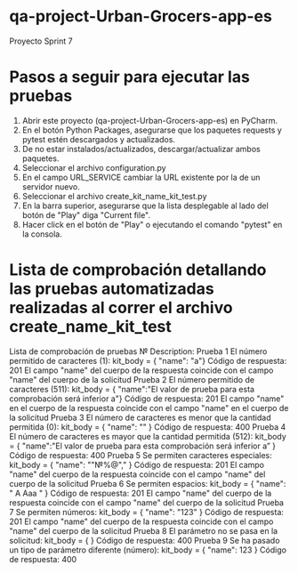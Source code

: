 # qa-project-Urban-Grocers-app-es
Proyecto Sprint 7

# Pasos a seguir para ejecutar las pruebas
1. Abrir este proyecto (qa-project-Urban-Grocers-app-es) en PyCharm.
2. En el botón Python Packages, asegurarse que los paquetes requests y pytest estén descargados y actualizados.
3. De no estar instalados/actualizados, descargar/actualizar ambos paquetes.
4. Seleccionar el archivo configuration.py
5. En el campo URL_SERVICE cambiar la URL existente por la de un servidor nuevo.
6. Seleccionar el archivo create_kit_name_kit_test.py
7. En la barra superior, asegurarse que la lista desplegable al lado del botón de "Play" diga "Current file".
8. Hacer click en el botón de "Play" o ejecutando el comando "pytest" en la consola.

# Lista de comprobación detallando las pruebas automatizadas realizadas al correr el archivo create_name_kit_test

Lista de comprobación de pruebas
№	Description:
Prueba 1	El número permitido de caracteres (1): kit_body = { "name": "a"}	Código de respuesta: 201 El campo "name" del cuerpo de la respuesta coincide con el campo "name" del cuerpo de la solicitud
Prueba 2	El número permitido de caracteres (511): kit_body = { "name":"El valor de prueba para esta comprobación será inferior a"}	Código de respuesta: 201 El campo "name" en el cuerpo de la respuesta coincide con el campo "name" en el cuerpo de la solicitud
Prueba 3	El número de caracteres es menor que la cantidad permitida (0): kit_body = { "name": "" }	Código de respuesta: 400
Prueba 4	El número de caracteres es mayor que la cantidad permitida (512): kit_body = { "name":"El valor de prueba para esta comprobación será inferior a” }	Código de respuesta: 400
Prueba 5	Se permiten caracteres especiales: kit_body = { "name": ""№%@"," }	Código de respuesta: 201 El campo "name" del cuerpo de la respuesta coincide con el campo "name" del cuerpo de la solicitud
Prueba 6	Se permiten espacios: kit_body = { "name": " A Aaa " }	Código de respuesta: 201 El campo "name" del cuerpo de la respuesta coincide con el campo "name" del cuerpo de la solicitud
Prueba 7	Se permiten números: kit_body = { "name": "123" }	Código de respuesta: 201 El campo "name" del cuerpo de la respuesta coincide con el campo "name" del cuerpo de la solicitud
Prueba 8	El parámetro no se pasa en la solicitud: kit_body = { }	Código de respuesta: 400
Prueba 9	Se ha pasado un tipo de parámetro diferente (número): kit_body = { "name": 123 }	Código de respuesta: 400